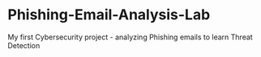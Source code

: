 # Phishing-Email-Analysis-Lab
My first Cybersecurity project - analyzing Phishing emails to learn Threat Detection
